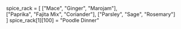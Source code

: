 spice_rack = [
  ["Mace", "Ginger", "Marojam"],          
  ["Paprika", "Fajita Mix", "Coriander"], 
  ["Parsley", "Sage", "Rosemary"]         
]
spice_rack[1][100] = "Poodle Dinner"

